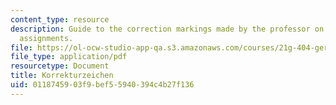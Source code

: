 ```yaml
---
content_type: resource
description: Guide to the correction markings made by the professor on course writing
  assignments.
file: https://ol-ocw-studio-app-qa.s3.amazonaws.com/courses/21g-404-german-iv-spring-2005/0118745903f9bef55940394c4b27f136_MIT21G_404S05_korrekturzei.pdf
file_type: application/pdf
resourcetype: Document
title: Korrekturzeichen
uid: 01187459-03f9-bef5-5940-394c4b27f136
---
```


